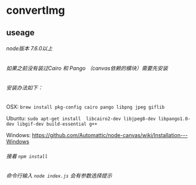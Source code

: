# convertImg

## useage

###### node版本 7.6.0以上

###### 如果之前没有装过Cairo 和 Pango （canvas依赖的模块）需要先安装
###### 安装办法如下：

OSX:	`brew install pkg-config cairo pango libpng jpeg giflib`

Ubuntu:	`sudo apt-get install 
libcairo2-dev libjpeg8-dev libpango1.0-dev libgif-dev build-essential g++`

Windows: https://github.com/Automattic/node-canvas/wiki/Installation---Windows


###### 接着 `npm install`

###### 命令行输入 `node index.js` 会有参数选择提示
